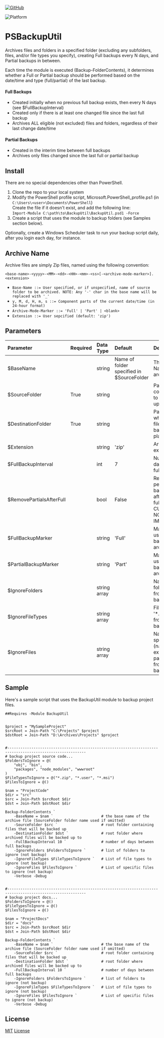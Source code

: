 [![GitHub](https://img.shields.io/github/license/zarehd/psbackuputil?color=darkgreen&label=License)](https://zarehd.mit-license.org/)

![Platform](https://img.shields.io/badge/Platform-PowerShell%20|%20PowerShellCore-svg?color=blue)


# PSBackupUtil

Archives files and folders in a specified folder (excluding any subfolders, files, and/or file types you specify), creating Full backups every N days, and Partial backups in between.

Each time the module is executed (Backup-FolderContents), it determines whether a Full or Partial backup should be performed based on the date/time and type (full/partial) of the last backup. 

#### Full Backups
- Created initially when no previous full backup exists, then every N days (see $FullBackupInterval)
- Created only if there is at least one changed file since the last full backup
- Archives ALL eligible (not excluded) files and folders, regardless of their last change date/time

#### Partial Backups
- Created in the interim time between full backups
- Archives only files changed since the last full or partial backup


## Install
There are no special dependencies other than PowerShell.

1. Clone the repo to your local system
2. Modify the PowerShell profile script, Microsoft.PowerShell_profile.ps1 (in `C:\Users\<user>\Documents\PowerShell`)  
   Create the file if it doesn't exist, and add the following line:  
   `Import-Module C:\path\to\BackupUtil\BackupUtil.psd1 -Force`
3. Create a script that uses the module to backup folders (see Samples section below).

Optionally, create a Windows Scheduler task to run your backup script daily, after you login each day, for instance.


## Archive Name
Archive files are simply Zip files, named using the following convention:

`<base-name>-<yyyy>-<MM>-<dd>-<HH>-<mm>-<ss>[-<archive-mode-marker>].<extension>`

- `Base-Name ::= User specified, or if unspecified, name of source folder to be archived. NOTE: Any '-' char in the base name will be replaced with '_'`
- `y, M, d, H, m, s ::= Component parts of the current date/time (in 24-hour format)`
- `Archive-Mode-Marker ::= 'Full' | 'Part' | <blank>`
- `Extension ::= User sepcified (default: 'zip')`


## Parameters
Parameter                |Required |Data Type    |Default |Description
:------------------------|:--------|:------------|:-------|:---------------------------------
$BaseName                |         |string       | Name of folder specified in $SourceFolder | The Base Name for the archive file
$SourceFolder            | True    |string       |       | Path to folder containing files to be backed up
$DestinationFolder       | True    |string       |       | Path to folder where archive file for the backup will be placed
$Extension               |         |string       |'zip'  | Archive file extension
$FullBackupInterval      |         |int          |7      | Number of days between full backups
$RemovePartialsAfterFull |         |bool         |False  | Remove prior period partial backup file(s) after creating a full-backup. CURRENTLY NOT IMPLEMENTED
$FullBackupMarker        |         |string       |'Full' | Marker text to use for Full backup archive names
$PartialBackupMarker     |         |string       |'Part' | Marker text to use for Partial backup archive names
$IgnoreFolders           |         |string array |       | Names of folders to omit from the backup
$IgnoreFileTypes         |         |string array |       | File types (ex: '*.zip') to omit from the backup
$IgnoreFiles             |         |string array |       | Names of specific files (name & extension, no path) to omit from the backup


## Sample

Here's a sample script that uses the BackupUtil module to backup project files.

```
##Requires -Module BackupUtil


$project = "MySampleProject"
$srcRoot = Join-Path "C:\Projects" $project
$dstRoot = Join-Path "D:\Archives\Projects" $project


#----------------------------------------------------------------------------------------------------------
# backup project source code...
$FoldersToIgnore = @(
    "obj", "bin", 
    "packages", "node_modules", "wwwroot"
)    
$FileTypesToIgnore = @("*.zip", "*.user", "*.msi")
$FilesToIgnore = @()

$nam = "ProjectCode"
$dir = "src"
$src = Join-Path $srcRoot $dir
$dst = Join-Path $dstRoot $dir

Backup-FolderContents `
    -BaseName = $nam `                      # the base name of the archive file (SourceFolder folder name used if omitted)
    -SourceFolder $src `                    # root folder containing files that will be backed up
    -DestinationFolder $dst `               # root folder where archived files will be backed up to
    -FullBackupInterval 10 `                # number of days between full backups
    -IgnoreFolders $FoldersToIgnore `       # list of folders to ignore (not backup)
    -IgnoreFileTypes $FileTypesToIgnore `   # List of file types to ignore (not backup)
    -IgnoreFiles $FilesToIgnore `           # List of specific files to ignore (not backup)
    -Verbose -Debug


#----------------------------------------------------------------------------------------------------------
# backup project docs...
$FoldersToIgnore = @()
$FileTypesToIgnore = @()
$FilesToIgnore = @()

$nam = "ProjectDocs"
$dir = "docs"
$src = Join-Path $srcRoot $dir
$dst = Join-Path $dstRoot $dir

Backup-FolderContents `
    -BaseName = $nam `                      # the base name of the archive file (SourceFolder folder name used if omitted)
    -SourceFolder $src `                    # root folder containing files that will be backed up
    -DestinationFolder $dst `               # root folder where archived files will be backed up to
    -FullBackupInterval 10 `                # number of days between full backups
    -IgnoreFolders $FoldersToIgnore `       # list of folders to ignore (not backup)
    -IgnoreFileTypes $FileTypesToIgnore `   # List of file types to ignore (not backup)
    -IgnoreFiles $FilesToIgnore `           # List of specific files to ignore (not backup)
    -Verbose -Debug
```

## License
[MIT](https://zarehd.mit-license.org/) [License](https://github.com/ZarehD/PSBackupUtil/blob/master/LICENSE)
